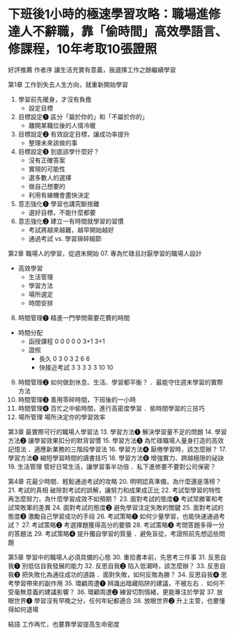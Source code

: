 # 下班後1小時的極速學習攻略：職場進修達人不辭職，靠「偷時間」高效學語言、修課程，10年考取10張證照
好評推薦
作者序 讓生活充實有意義，我選擇工作之餘繼續學習

第1章 工作到失去人生方向，就重新開始學習
01. 學習前先暖身，才沒有負擔
    - 設定目標
02. 目標設定❶ 區分「屬於你的」和「不屬於你的」
    - 離開某職位後的人情冷暖
03. 目標設定❷ 有效設定目標，讓成功率提升
    - 整理未來該做的事
04. 目標設定❸ 到底該學什麼好？
    - 沒有正確答案
    - 實現的可能性
    - 選多數人的選擇
    - 做自己想要的
    - 利用有線機會盡快決定
05. 意志強化❶ 學習也講究斷捨離
    - 選好目標，不能什麼都要
06. 意志強化❷ 建立一有時間就學習的習慣
    - 考試將越來越難，越早開始越好
    - 通過考試 vs. 學習瑣碎細節

第2章 職場人的學習，從週末開始
07. 專為忙碌且討厭學習的職場人設計
- 高效學習
    - 生活管理
    - 學習方法
    - 場所選定
    - 時間安排
08. 時間管理❶ 精進一門學問需要花費的時間
- 時間分配
    - 函授課程 0 0 0 0 0 3+1 3+1
    - 證照 
        - 長久 0 3 0 3 2 6 6
        - 快接近考試 3 3 3 3 3 10 10 
09. 時間管理❷ 如何做到休息、生活、學習都平衡？
．最能守住週末學習的實際方法
10. 時間管理❸ 善用零碎時間，下班後的一小時
11. 時間管理❹ 百忙之中偷時間，進行高密度學習
．偷時間學習的三技巧
12. 場所管理 場所決定你的學習效率

第3章 最實際可行的職場人學習法
13. 學習方法❶ 解決學習量不足的問題
14. 學習方法❷ 讓學習效果扣分的默背習慣
15. 學習方法❸ 為忙碌職場人量身打造的高效記憶法
．適應新業務的三階段學習法
16. 學習方法❹ 厭倦學習時，該怎麼辦？
17. 學習方法❺ 縮短學習時間的讀書技巧
18. 學習方法❻ 增強實力、跨越極限的祕訣
19. 生活管理 管好日常生活，讓學習事半功倍
．私下進修要不要對公司保密？

第4章 花最少時間、輕鬆通過考試的攻略
20. 明明認真準備，為什麼還是落榜？
21. 考試的真相 破除對考試的誤解，讓努力和成果成正比
22. 考試型學習的特性 再怎麼努力，為什麼學習成效不如預期？
23. 面對考試的態度❶ 考試常勝軍和考試常敗軍的差異
24. 面對考試的態度❷ 避免學習注定失敗的關鍵
25. 面對考試的態度❸ 激勵自己學習成功的手段
26. 考試策略❶ 如何少量學習，也能快速通過考試？
27. 考試策略❷ 考選擇題獲得高分的要領
28. 考試策略❸ 考問答題多得一分的答題法
29. 考試策略❹ 提升獨自學習的質量
．避免盲從，考證照前先想這些問題

第5章 學習中的職場人必須具備的心態
30. 重拾書本前，先思考三件事
31. 反思自我❶ 別低估自我發展的能力
32. 反思自我❷ 陷入低潮時，該怎麼辦？
33. 反思自我❸ 把失敗化為通往成功的道路
．面對失敗，如何反敗為勝？
34. 反思自我❹ 思考學習帶來的副作用
35. 環顧周遭❶ 辨識出暗藏陷阱的建議，不被左右
．如何不受毫無意義的建議影響？
36. 環顧周遭❷ 練習切割情緒，更能專注於學習
37. 放眼世界❶ 學習沒有早晚之分，任何年紀都適合
38. 放眼世界❷ 升上主管，也要懂得如何退場

結語 工作再忙，也要靠學習提高生命密度
